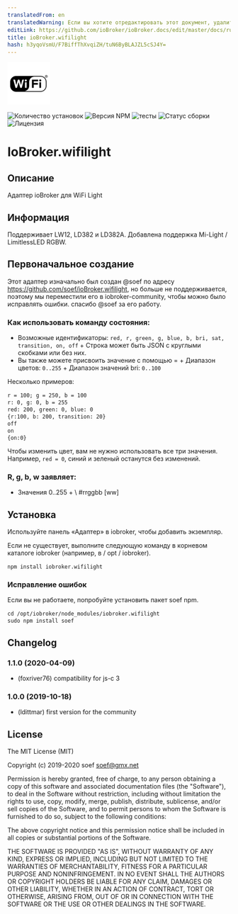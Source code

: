 ```yaml
---
translatedFrom: en
translatedWarning: Если вы хотите отредактировать этот документ, удалите поле «translationFrom», в противном случае этот документ будет снова автоматически переведен
editLink: https://github.com/ioBroker/ioBroker.docs/edit/master/docs/ru/adapterref/iobroker.wifilight/README.md
title: ioBroker.wifilight
hash: h3yqoVsmU/F7BiffThXvqiZH/tuN6ByBLAJZL5cSJ4Y=
---
```

![логотип](../../../en/adapterref/iobroker.wifilight/admin/wifilight.png)

![Количество установок](http://iobroker.live/badges/wifilight-community-stable.svg)
![Версия NPM](http://img.shields.io/npm/v/iobroker.wifilight.svg)
![тесты](http://img.shields.io/travis/soef/ioBroker.wifilight/master.svg)
![Статус сборки](https://ci.appveyor.com/api/projects/status/2hvs4fvfms7xhmnw?svg=true)
![Лицензия](https://img.shields.io/badge/license-MIT-blue.svg?style=flat)

# IoBroker.wifilight
## Описание
Адаптер ioBroker для WiFi Light

## Информация
Поддерживает LW12, LD382 и LD382A.
Добавлена поддержка Mi-Light / LimitlessLED RGBW.

## Первоначальное создание
Этот адаптер изначально был создан @soef по адресу https://github.com/soef/ioBroker.wifilight, но больше не поддерживается, поэтому мы переместили его в iobroker-community, чтобы можно было исправлять ошибки. спасибо @soef за его работу.

### Как использовать команду состояния:
+ Возможные идентификаторы: ``red, r, green, g, blue, b, bri, sat, transition, on, off`` + Строка может быть JSON с круглыми скобками или без них.
+ Вы также можете присвоить значение с помощью = + Диапазон цветов: ```0..255``` + Диапазон значений bri: ``0..100``

Несколько примеров:

```
r = 100; g = 250, b = 100
r: 0, g: 0, b = 255
red: 200, green: 0, blue: 0
{r:100, b: 200, transition: 20}
off
on
{on:0}
```

Чтобы изменить цвет, вам не нужно использовать все три значения.
Например, ``` red = 0 ```, синий и зеленый останутся без изменений.

### R, g, b, w заявляет:
+ Значения 0..255 + \ #rrggbb [ww]

## Установка
Используйте панель «Адаптер» в iobroker, чтобы добавить экземпляр.

Если не существует, выполните следующую команду в корневом каталоге iobroker (например, в / opt / iobroker).

```
npm install iobroker.wifilight
```

### Исправление ошибок
Если вы не работаете, попробуйте установить пакет soef npm.

```
cd /opt/iobroker/node_modules/iobroker.wifilight
sudo npm install soef
```

## Changelog
### 1.1.0 (2020-04-09)
* (foxriver76) compatibility for js-c 3

### 1.0.0 (2019-10-18)
* (ldittmar) first version for the community

## License
The MIT License (MIT)

Copyright (c) 2019-2020 soef <soef@gmx.net>

Permission is hereby granted, free of charge, to any person obtaining a copy
of this software and associated documentation files (the "Software"), to deal
in the Software without restriction, including without limitation the rights
to use, copy, modify, merge, publish, distribute, sublicense, and/or sell
copies of the Software, and to permit persons to whom the Software is
furnished to do so, subject to the following conditions:

The above copyright notice and this permission notice shall be included in
all copies or substantial portions of the Software.

THE SOFTWARE IS PROVIDED "AS IS", WITHOUT WARRANTY OF ANY KIND, EXPRESS OR
IMPLIED, INCLUDING BUT NOT LIMITED TO THE WARRANTIES OF MERCHANTABILITY,
FITNESS FOR A PARTICULAR PURPOSE AND NONINFRINGEMENT. IN NO EVENT SHALL THE
AUTHORS OR COPYRIGHT HOLDERS BE LIABLE FOR ANY CLAIM, DAMAGES OR OTHER
LIABILITY, WHETHER IN AN ACTION OF CONTRACT, TORT OR OTHERWISE, ARISING FROM,
OUT OF OR IN CONNECTION WITH THE SOFTWARE OR THE USE OR OTHER DEALINGS IN
THE SOFTWARE.